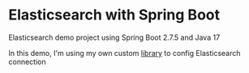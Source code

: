 Elasticsearch with Spring Boot 
=

Elasticsearch demo project using Spring Boot 2.7.5 and Java 17

In this demo, I'm using my own custom [library](https://github.com/blaspat/elasticsearchclient) to config Elasticsearch connection
